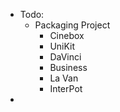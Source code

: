 - Todo:
	- Packaging Project
		- Cinebox
		- UniKit
		- DaVinci
		- Business
		- La Van
		- InterPot
-